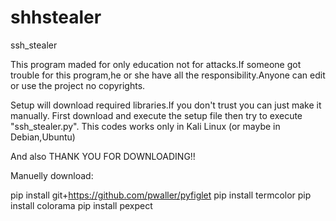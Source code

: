# shhstealer
ssh_stealer

This program maded for only education not for attacks.If someone got trouble for this program,he or she have all the responsibility.Anyone can edit or use the project no copyrights.

Setup will download required libraries.If you don't trust you can just make it manually.
First download and execute the setup file then try to execute "ssh_stealer.py".
This codes works only in Kali Linux (or maybe in Debian,Ubuntu)

And also THANK YOU FOR DOWNLOADING!!

Manuelly download:

pip install git+https://github.com/pwaller/pyfiglet
pip install termcolor
pip install colorama
pip install pexpect

